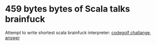 # 459 bytes bytes of Scala talks brainfuck
Attempt to write shortest scala brainfuck interpreter: [codegolf challange](https://codegolf.stackexchange.com/questions/84/interpret-brainf), [answer](https://codegolf.stackexchange.com/a/236086/107350)
